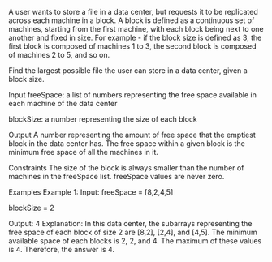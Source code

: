 A user wants to store a file in a data center, but requests it to be replicated across each machine in a block. A block is defined as a continuous set of machines, starting from the first machine, with each block being next to one another and fixed in size. For example - if the block size is defined as 3, the first block is composed of machines 1 to 3, the second block is composed of machines 2 to 5, and so on.

Find the largest possible file the user can store in a data center, given a block size.

Input
freeSpace: a list of numbers representing the free space available in each machine of the data center

blockSize: a number representing the size of each block

Output
A number representing the amount of free space that the emptiest block in the data center has. The free space within a given block is the minimum free space of all the machines in it.

Constraints
The size of the block is always smaller than the number of machines in the freeSpace list. freeSpace values are never zero.

Examples
Example 1:
Input:
freeSpace = [8,2,4,5]

blockSize = 2

Output: 4
Explanation:
In this data center, the subarrays representing the free space of each block of size 2 are [8,2], [2,4], and [4,5]. The minimum available space of each blocks is 2, 2, and 4. The maximum of these values is 4. Therefore, the answer is 4.